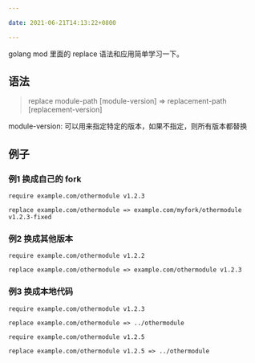 ```yaml
---

date: 2021-06-21T14:13:22+0800

---
```


golang mod 里面的 replace 语法和应用简单学习一下。

## 语法

> replace module-path [module-version] => replacement-path [replacement-version]


module-version: 可以用来指定特定的版本，如果不指定，则所有版本都替换

## 例子

### 例1 换成自己的 fork

```
require example.com/othermodule v1.2.3

replace example.com/othermodule => example.com/myfork/othermodule v1.2.3-fixed
```

### 例2 换成其他版本

```
require example.com/othermodule v1.2.2

replace example.com/othermodule => example.com/othermodule v1.2.3
```

### 例3 换成本地代码

```
require example.com/othermodule v1.2.3

replace example.com/othermodule => ../othermodule
```

```
require example.com/othermodule v1.2.5

replace example.com/othermodule v1.2.5 => ../othermodule
```
